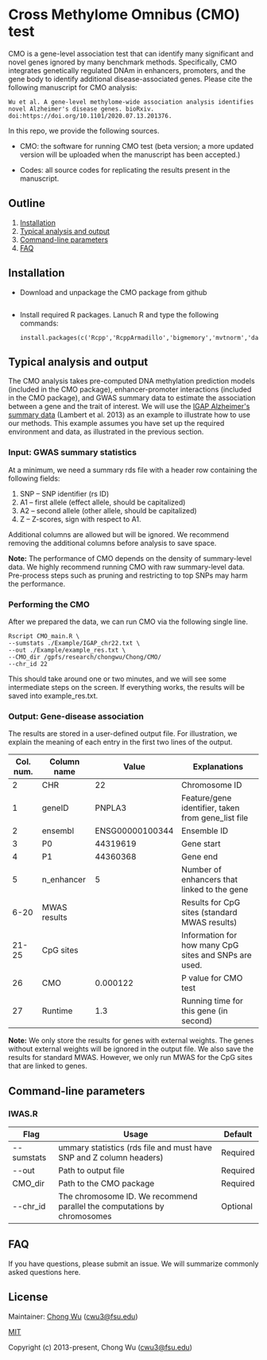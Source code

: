 # Cross Methylome Omnibus (CMO) test

CMO is a gene-level association test that can identify many significant and novel genes ignored by many benchmark methods.  Specifically,  CMO integrates genetically regulated DNAm in enhancers, promoters, and the gene body to identify additional disease-associated genes. Please cite the following manuscript for CMO analysis:

```
Wu et al. A gene-level methylome-wide association analysis identifies novel Alzheimer's disease genes. bioRxiv. doi:https://doi.org/10.1101/2020.07.13.201376.
```

In this repo, we provide the following sources.

* CMO: the software for running CMO test (beta version; a more updated version will be uploaded when the manuscript has been accepted.)

* Codes: all source codes for replicating the results present in the manuscript.

  

## Outline

1. [Installation](#Installation)
2. [Typical analysis and output](#Analysis)
3. [Command-line parameters](#Command)
4. [FAQ](#FAQ)



## <a name="Installation"></a>Installation

- Download and unpackage the CMO package from github

  ~~~
  
  ~~~

  

- Install required R packages. Lanuch R and type the following commands:

  ~~~
  install.packages(c('Rcpp','RcppArmadillo','bigmemory','mvtnorm','data.table','BEDMatrix'))
  ~~~

## <a name="Analysis"></a>Typical analysis and output

The CMO analysis takes pre-computed DNA methylation prediction models (included in the CMO package), enhancer-promoter interactions (included in the CMO package), and GWAS summary data to estimate the association between a gene and the trait of interest. We will use the [IGAP Alzheimer's summary data](http://web.pasteur-lille.fr/en/recherche/u744/igap/igap_download.php) (Lambert et al. 2013) as an example to illustrate how to use our methods. This example assumes you have set up the required environment and data, as illustrated in the previous section.

### Input: GWAS summary statistics

At a minimum, we need a summary rds file with a header row containing the following fields:

1. SNP – SNP identifier (rs ID)
2. A1 – first allele (effect allele, should be capitalized)
3. A2 – second allele (other allele, should be capitalized)
4. Z – Z-scores, sign with respect to A1.

Additional columns are allowed but will be ignored. We recommend removing the additional columns before analysis to save space. 

**Note:** The performance of CMO depends on the density of summary-level data. We highly recommend running CMO with raw summary-level data. Pre-process steps such as pruning and restricting to top SNPs may harm the performance.

### Performing the CMO

After we prepared the data, we can run CMO via the following single line.

```
Rscript CMO_main.R \
--sumstats ./Example/IGAP_chr22.txt \
--out ./Example/example_res.txt \
--CMO_dir /gpfs/research/chongwu/Chong/CMO/
--chr_id 22
```

This should take around one or two minutes, and we will see some intermediate steps on the screen. If everything works, the results will be saved into example_res.txt.



### Output: Gene-disease association

The results are stored in a user-defined output file. For illustration, we explain the meaning of each entry in the first two lines of the output.

| Col. num. | Column name  | Value           | Explanations                                          |
| --------- | ------------ | --------------- | ----------------------------------------------------- |
| 2         | CHR          | 22              | Chromosome ID                                         |
| 1         | geneID       | PNPLA3          | Feature/gene identifier, taken from gene_list file    |
| 2         | ensembl      | ENSG00000100344 | Ensemble ID                                           |
| 3         | P0           | 44319619        | Gene start                                            |
| 4         | P1           | 44360368        | Gene end                                              |
| 5         | n_enhancer   | 5               | Number of enhancers that linked to the gene           |
| 6-20      | MWAS results |                 | Results for CpG sites (standard MWAS results)         |
| 21- 25    | CpG sites    |                 | Information for how many CpG sites and SNPs are used. |
| 26        | CMO          | 0.000122        | P value for CMO test                                  |
| 27        | Runtime      | 1.3             | Running time for this gene (in second)                |

**Note:** We only store the results for genes with external weights. The genes without external weights will be ignored in the output file. We also save the results for standard MWAS. However, we only run MWAS for the CpG sites that are linked to genes. 

## <a name="Command"></a>Command-line parameters

### IWAS.R

| Flag       | Usage                                                        | Default  |
| ---------- | ------------------------------------------------------------ | -------- |
| --sumstats | ummary statistics (rds file and must have SNP and Z column headers) | Required |
| --out      | Path to output file                                          | Required |
| CMO_dir    | Path to the CMO package                                      | Required |
| --chr_id   | The chromosome ID. We recommend parallel the computations by chromosomes | Optional |



## <a name="Analysis"></a>FAQ

If you have questions, please submit an issue. We will summarize commonly asked questions here. 



## License

Maintainer: [Chong Wu](http://wuchong.org/index.html) (cwu3@fsu.edu)

[MIT](http://opensource.org/licenses/MIT)

Copyright (c) 2013-present, Chong Wu (cwu3@fsu.edu)